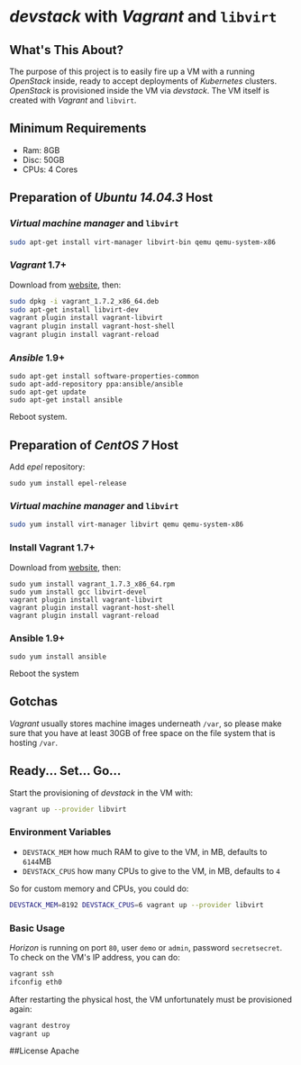 # *devstack* with *Vagrant* and `libvirt`


## What's This About?
The purpose of this project is to easily fire up a VM with a running *OpenStack* inside, ready to accept deployments of *Kubernetes* clusters. *OpenStack* is provisioned inside the VM via *devstack*. The VM itself is created with *Vagrant* and `libvirt`.


## Minimum Requirements
* Ram: 8GB
* Disc: 50GB
* CPUs: 4 Cores


## Preparation of *Ubuntu 14.04.3* Host

### *Virtual machine manager* and `libvirt`
```bash
sudo apt-get install virt-manager libvirt-bin qemu qemu-system-x86
```

### *Vagrant* 1.7+
Download from [website](http://www.vagrantup.com/downloads.html), then:
```bash
sudo dpkg -i vagrant_1.7.2_x86_64.deb
sudo apt-get install libvirt-dev
vagrant plugin install vagrant-libvirt
vagrant plugin install vagrant-host-shell
vagrant plugin install vagrant-reload
```

### *Ansible* 1.9+
```
sudo apt-get install software-properties-common
sudo apt-add-repository ppa:ansible/ansible
sudo apt-get update
sudo apt-get install ansible
```

Reboot system.


## Preparation of *CentOS 7* Host

Add *epel* repository:
```
sudo yum install epel-release
```

### *Virtual machine manager* and `libvirt`
```bash
sudo yum install virt-manager libvirt qemu qemu-system-x86
```

### Install Vagrant 1.7+
Download from [website](http://www.vagrantup.com/downloads.html), then:
```
sudo yum install vagrant_1.7.3_x86_64.rpm
sudo yum install gcc libvirt-devel
vagrant plugin install vagrant-libvirt
vagrant plugin install vagrant-host-shell
vagrant plugin install vagrant-reload
```

### Ansible 1.9+
```
sudo yum install ansible
```

Reboot the system


## Gotchas

*Vagrant* usually stores machine images underneath `/var`, so please make sure that you have at least 30GB of free space on the file system that is hosting `/var`.


## Ready... Set... Go...

Start the provisioning of *devstack* in the VM with:
```bash
vagrant up --provider libvirt
```

### Environment Variables
- `DEVSTACK_MEM` how much RAM to give to the VM, in MB, defaults to `6144`MB
- `DEVSTACK_CPUS` how many CPUs to give to the VM, in MB, defaults to `4`

So for custom memory and CPUs, you could do:
```bash
DEVSTACK_MEM=8192 DEVSTACK_CPUS=6 vagrant up --provider libvirt
```

### Basic Usage
*Horizon* is running on port `80`, user `demo` or `admin`, password `secretsecret`. To check on the VM's IP address, you can do:
```bash
vagrant ssh
ifconfig eth0
```

After restarting the physical host, the VM unfortunately must be provisioned again:
```bash
vagrant destroy
vagrant up
```
##License
Apache
